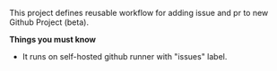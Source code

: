 This project defines reusable workflow for adding issue and pr to new Github Project (beta). 

**Things you must know**
- It runs on self-hosted github runner with "issues" label.
